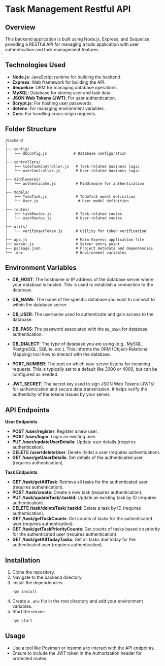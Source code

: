 # Task Management Restful API

## Overview

This backend application is built using Node.js, Express, and Sequelize, providing a RESTful API for managing a todo application with user authentication and task management features.

## Technologies Used

- **Node.js**: JavaScript runtime for building the backend.
- **Express**: Web framework for building the API.
- **Sequelize**: ORM for managing database operations.
- **MySQL**: Database for storing user and task data.
- **JSON Web Tokens (JWT)**: For user authentication.
- **Bcrypt.js**: For hashing user passwords.
- **dotenv**: For managing environment variables.
- **Cors**: For handling cross-origin requests.

## Folder Structure

```
/backend
│
├── config/
│   └── dbConfig.js            # Database configuration
│
├── controllers/
│   ├── todoTaskController.js   # Task-related business logic
│   └── userController.js       # User-related business logic
│
├── middlewares/
│   └── authenticate.js         # Middleware for authentication
│
├── models/
│   ├── TodoTask.js             # TodoTask model definition
│   └── User.js                  # User model definition
│
├── routes/
│   ├── taskRoutes.js           # Task-related routes
│   └── userRoutes.js           # User-related routes
│
├── utils/
│   └── verifyUserToken.js      # Utility for token verification
│
├── app.js                      # Main Express application file
├── server.js                   # Server entry point
├── package.json                # Project metadata and dependencies
└── .env                        # Environment variables
```

## Environment Variables

- **DB_HOST**: The hostname or IP address of the database server where your database is hosted. This is used to establish a connection to the database.

- **DB_NAME**: The name of the specific database you want to connect to within the database server.

- **DB_USER**: The username used to authenticate and gain access to the database.

- **DB_PASS**: The password associated with the `DB_USER` for database authentication.

- **DB_DIALECT**: The type of database you are using (e.g., MySQL, PostgreSQL, SQLite, etc.). This informs the ORM (Object-Relational Mapping) tool how to interact with the database.

- **PORT_NUMBER**: The port on which your server listens for incoming requests. This is typically set to a default like 3000 or 4000, but can be configured as needed.

- **JWT_SECRET**: The secret key used to sign JSON Web Tokens (JWTs) for authentication and secure data transmission. It helps verify the authenticity of the tokens issued by your server.

## API Endpoints

**User Endpoints**

- **POST /user/register**: Register a new user.
- **POST /user/login**: Login an existing user.
- **PUT /user/updateUserDetails**: Update user details (requires authentication).
- **DELETE /user/deleteUser**: Delete (hide) a user (requires authentication).
- **GET /user/getUserDetails**: Get details of the authenticated user (requires authentication).

**Task Endpoints**

- **GET /task/getAllTask**: Retrieve all tasks for the authenticated user (requires authentication).
- **POST /task/create**: Create a new task (requires authentication).
- **PUT /task/updateTask/:taskId**: Update an existing task by ID (requires authentication).
- **DELETE /task/deleteTask/:taskId**: Delete a task by ID (requires authentication).
- **GET /task/getTaskCounts**: Get counts of tasks for the authenticated user (requires authentication).
- **GET /task/getTaskPriorityCounts**: Get counts of tasks based on priority for the authenticated user (requires authentication).
- **GET /task/getAllTodayTasks**: Get all tasks due today for the authenticated user (requires authentication).

## Installation

1. Clone the repository.
2. Navigate to the backend directory.
3. Install the dependencies:
   ```bash
   npm install
   ```
4. Create a `.env` file in the root directory and add your environment variables.
5. Start the server:
   ```bash
   npm start
   ```

## Usage

- Use a tool like Postman or Insomnia to interact with the API endpoints.
- Ensure to include the JWT token in the Authorization header for protected routes.
